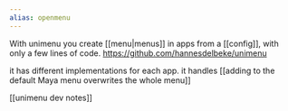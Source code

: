 ```yaml
---
alias: openmenu
---
```

With unimenu you create [[menu|menus]] in apps from a [[config]], with only a few lines of code.
https://github.com/hannesdelbeke/unimenu

it has different implementations for each app.
it handles [[adding to the default Maya menu overwrites the whole menu]]

[[unimenu dev notes]]